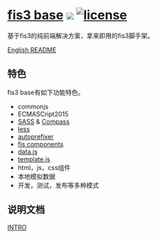 # [fis3 base](https://github.com/yanhaijing/fis3-base) [![](https://img.shields.io/badge/Powered%20by-fis3%20base-brightgreen.svg)](https://github.com/yanhaijing/fis3-base) [![license](http://img.shields.io/npm/l/express.svg)](https://github.com/yanhaijing/fis3-base/blob/master/LICENSE)
基于fis3的纯前端解决方案，拿来即用的fis3脚手架。

[English README](https://github.com/yanhaijing/fis3-base/blob/master/README_NG.md) 

## 特色
fis3 base有如下功能特色。
- commonjs
- ECMASCript2015
- [SASS](http://sass-lang.com/) & [Compass](http://compass-style.org/)
- [less](http://www.lesscss.net/)
- [autoprefixer](https://github.com/postcss/autoprefixer)
- [fis components](https://github.com/fis-components)
- [data.js](https://github.com/yanhaijing/data.js)
- [template.js](https://github.com/yanhaijing/template.js)
- html，js，css组件
- 本地模拟数据
- 开发，测试，发布等多种模式

## 说明文档
[INTRO](INTRO.md)
